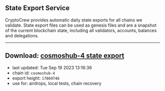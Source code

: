 ## State Export Service
CryptoCrew provides automatic daily state exports for all chains we validate. State export files can be used as genesis files and are a snapshot of the current blockchain state, including all validators, accounts, balances and delegations.

---
**Download: [cosmoshub-4 state export](https://dl.ccvalidators.com/SERVICE/cosmoshub/cosmoshub-4_export_17069746.json)**
---

- last updated: Tue Sep 19 2023 13:16:36
- chain id: `cosmoshub-4`
- export height: `17069746`
- use for: airdrops, local tests, chain recovery
